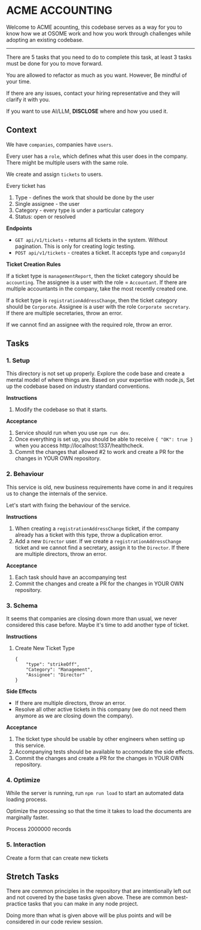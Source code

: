 # ACME ACCOUNTING

Welcome to ACME acounting, this codebase serves as a way for you to
know how we at OSOME work and how you work through challenges while
adopting an existing codebase.

---

There are 5 tasks that you need to do to complete this task, at least
3 tasks must be done for you to move forward.

You are allowed to refactor as much as you want. However, Be mindful 
of your time.

If there are any issues, contact your hiring representative and they 
will clarify it with you.

If you want to use AI/LLM, **DISCLOSE** where and how you used it.

## Context

We have `companies`, companies have `users`.

Every user has a `role`, which defines what this user does in the 
company. There might be multiple users with the same role.

We create and assign `tickets` to users.

Every ticket has
1. Type - defines the work that should be done by the user
2. Single assignee - the user
3. Category - every type is under a particular category
4. Status: open or resolved

**Endpoints**

- `GET api/v1/tickets` - returns all tickets in the system. Without 
                         pagination. This is only for creating logic 
                         testing.
- `POST api/v1/tickets` - creates a ticket. It accepts type and `companyId`

**Ticket Creation Rules**

If a ticket type is `managementReport`, then the ticket category 
should be `accounting`. The assignee is a user with the role = `Accountant`. 
If there are multiple accountants in the company, 
take the most recently created one.

If a ticket type is `registrationAddressChange`, then the ticket category 
should be `Corporate`. Assignee is a user with the role `Corporate secretary`. 
If there are multiple secretaries, throw an error.

If we cannot find an assignee with the required role, throw an error.

## Tasks

### 1. Setup

This directory is not set up properly. Explore the code base and create
a mental model of where things are. Based on your expertise with node.js,
Set up the codebase based on industry standard conventions.

**Instructions**

1. Modify the codebase so that it starts.

**Acceptance**

1. Service should run when you use `npm run dev`.
2. Once everything is set up, you should be able to receive `{ "OK": true }` 
   when you access http://localhost:1337/healthcheck.
3. Commit the changes that allowed #2 to work and create a PR for the 
   changes in YOUR OWN repository.

### 2. Behaviour

This service is old, new business requirements have come in and it
requires us to change the internals of the service.

Let's start with fixing the behaviour of the service.

**Instructions**

1. When creating a `registrationAddressChange` ticket, if the company 
   already has a ticket with this type, throw a duplication error.
2. Add a new `Director` user. If we create a `registrationAddressChange`
   ticket and we cannot find a secretary, assign it to the `Director`. 
   If there are multiple directors, throw an error.

**Acceptance**

1. Each task should have an accompanying test
2. Commit the changes and create a PR for the changes in YOUR OWN 
   repository.

### 3. Schema

It seems that companies are closing down more than usual, we never considered
this case before. Maybe it's time to add another type of ticket.

**Instructions**

1. Create New Ticket Type
   ```
   {
       "type": "strikeOff",
       "Category": "Management",
       "Assignee": "Director"
   }
   ```

**Side Effects**
- If there are multiple directors, throw an error.
- Resolve all other active tickets in this company (we do not need 
  them anymore as we are closing down the company).

**Acceptance**

1. The ticket type should be usable by other engineers when setting up
   this service.
2. Accompanying tests should be available to accomodate the side effects.
3. Commit the changes and create a PR for the changes in YOUR OWN
   repository.

### 4. Optimize

While the server is running, run `npm run load` to start an automated data loading process.

Optimize the processing so that the time it takes to load the documents are marginally faster.

Process 2000000 records

### 5. Interaction

Create a form that can create new tickets

## Stretch Tasks

There are common principles in the repository that are intentionally 
left out and not covered by the base tasks given above. These are common 
best-practice tasks that you can make in any node project. 

Doing more than what is given above will be plus points and will be
considered in our code review session.
